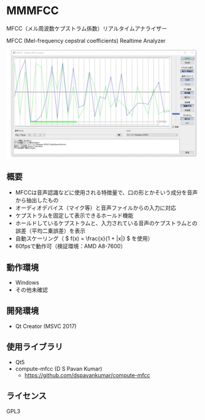 # MMMFCC 
MFCC（メル周波数ケプストラム係数）リアルタイムアナライザー

MFCC (Mel-frequency cepstral coefficients) Realtime Analyzer

![toppage](./docs/analyzer.png)

## 概要
* MFCCは音声認識などに使用される特徴量で、口の形とかそいう成分を音声から抽出したもの
* オーディオデバイス（マイク等）と音声ファイルからの入力に対応
* ケプストラムを固定して表示できるホールド機能
* ホールドしているケプストラムと、入力されている音声のケプストラムとの誤差（平均二乗誤差）を表示
* 自動スケーリング（ $ f(x) = \frac{x}{1 + |x|} $ を使用）
* 60fpsで動作可（検証環境：AMD A8-7600）

## 動作環境
* Windows
* その他未確認

## 開発環境

* Qt Creator (MSVC 2017)

## 使用ライブラリ

* Qt5
* compute-mfcc (D S Pavan Kumar)
    * https://github.com/dspavankumar/compute-mfcc

## ライセンス
GPL3